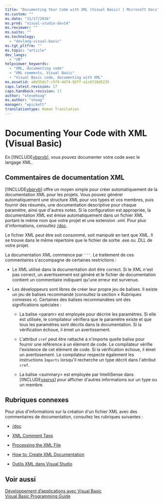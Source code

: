 ```yaml
---
title: "Documenting Your Code with XML (Visual Basic) | Microsoft Docs"
ms.custom: ""
ms.date: "11/17/2016"
ms.prod: "visual-studio-dev14"
ms.reviewer: ""
ms.suite: ""
ms.technology: 
  - "devlang-visual-basic"
ms.tgt_pltfrm: ""
ms.topic: "article"
dev_langs: 
  - "VB"
helpviewer_keywords: 
  - "XML, documenting code"
  - "XML comments, Visual Basic"
  - "Visual Basic code, documenting with XML"
ms.assetid: a0d35dc7-c5f9-4d74-92ff-a1c6f28d5235
caps.latest.revision: 17
caps.handback.revision: 17
author: "stevehoag"
ms.author: "shoag"
manager: "wpickett"
translationtype: Human Translation
---
```

# Documenting Your Code with XML (Visual Basic)
En [!INCLUDE[vbprvb](../../../csharp/programming-guide/concepts/linq/includes/vbprvb_md.md)], vous pouvez documenter votre code avec le langage XML.  
  
## Commentaires de documentation XML  
 [!INCLUDE[vbprvb](../../../csharp/programming-guide/concepts/linq/includes/vbprvb_md.md)] offre un moyen simple pour créer automatiquement de la documentation XML pour les projets.  Vous pouvez générer automatiquement une structure XML pour vos types et vos membres, puis fournir des résumés, une documentation descriptive pour chaque paramètre, ainsi que d'autres notes.  Si la configuration est appropriée, la documentation XML est émise automatiquement dans un fichier XML portant le même nom que votre projet et une extension .xml.  Pour plus d'informations, consultez [\/doc](../../../visual-basic/reference/command-line-compiler/doc.md).  
  
 Le fichier XML peut être soit consommé, soit manipulé en tant que XML.  Il se trouve dans le même répertoire que le fichier de sortie .exe ou .DLL de votre projet.  
  
 La documentation XML commence par `'''`.  Le traitement de ces commentaires s'accompagne de certaines restrictions :  
  
-   Le XML utilisé dans la documentation doit être correct.  Si le XML n'est pas correct, un avertissement est généré et le fichier de documentation contient un commentaire indiquant qu'une erreur est survenue.  
  
-   Les développeurs sont libres de créer leur propre jeu de balises.  Il existe un jeu de balises recommandé \(consultez la section « Rubriques connexes »\).  Certaines des balises recommandées ont des significations spéciales :  
  
    -   La balise \<param\> est employée pour décrire les paramètres.  Si elle est utilisée, le compilateur vérifiera que le paramètre existe et que tous les paramètres sont décrits dans la documentation.  Si la vérification échoue, il émet un avertissement.  
  
    -   L'attribut `cref` peut être rattaché à n'importe quelle balise pour fournir une référence à un élément de code.  Le compilateur vérifie l'existence de cet élément de code.  Si la vérification échoue, il émet un avertissement.  Le compilateur respecte également les instructions `Imports` lorsqu'il recherche un type décrit dans l'attribut `cref`.  
  
    -   La balise \<summary\> est employée par IntelliSense dans [!INCLUDE[vsprvs](../../../csharp/includes/vsprvs_md.md)] pour afficher d'autres informations sur un type ou un membre.  
  
## Rubriques connexes  
 Pour plus d'informations sur la création d'un fichier XML avec des commentaires de documentation, consultez les rubriques suivantes :  
  
-   [\/doc](../../../visual-basic/reference/command-line-compiler/doc.md)  
  
-   [XML Comment Tags](../../../visual-basic/language-reference/xmldoc/recommended-xml-tags-for-documentation-comments.md)  
  
-   [Processing the XML File](../../../visual-basic/programming-guide/program-structure/processing-the-xml-file.md)  
  
-   [How to: Create XML Documentation](../../../visual-basic/programming-guide/program-structure/how-to-create-xml-documentation.md)  
  
-   [Outils XML dans Visual Studio](/visual-studio/xml-tools/xml-tools-in-visual-studio)  
  
## Voir aussi  
 [Développement d’applications avec Visual Basic](../../../visual-basic/developing-apps/index.md)   
 [Visual Basic Programming Guide](../../../visual-basic/programming-guide/index.md)